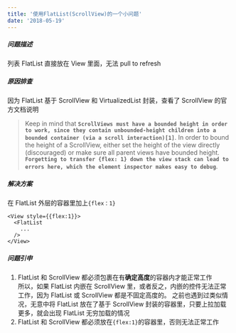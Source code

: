 ```yaml
---
title: '使用FlatList(ScrollView)的一个小问题'
date: '2018-05-19'
---
```


##### 问题描述

列表 FlatList 直接放在 View 里面，无法 pull to refresh

##### 原因排查

因为 FlatList 基于 ScrollView 和 VirtualizedList 封装，查看了 ScrollView 的官方文档说明

> Keep in mind that **`ScrollViews must have a bounded height in order to work, since they contain unbounded-height children into a bounded container (via a scroll interaction)[1]`**.
> In order to bound the height of a ScrollView, either set the height of the view directly (discouraged)
> or make sure all parent views have bounded height. **`Forgetting to transfer {flex: 1} down the view stack can lead to errors here, which the element inspector makes easy to debug`**.

##### 解决方案

在 FlatList 外层的容器里加上`{flex：1}`

```jsx{1}
<View style={{flex:1}}>
  <FlatList
    ...
  />
</View>
```

##### 问题引申

1. FlatList 和 ScrollView 都必须包裹在有**确定高度**的容器内才能正常工作  
   所以，如果 FlatList 内嵌在 ScrollView 里，或者反之，内嵌的控件无法正常工作，因为 FlatList 或 ScrollView 都是不固定高度的。
   之前也遇到过类似情况，无意中将 FlatList 放在了基于 ScrollView 封装的容器里，只要上拉加载更多，就会出现 FlatList 无穷加载的情况
2. FlatList 和 ScrollView 都必须放在`{flex:1}`的容器里，否则无法正常工作
